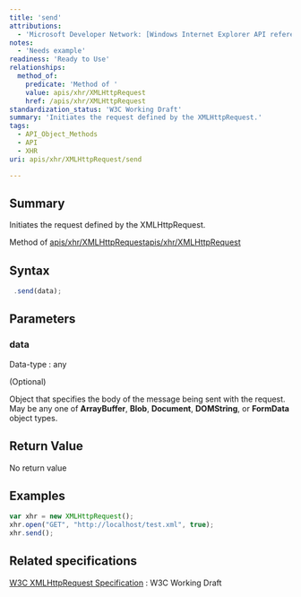 ```yaml
---
title: 'send'
attributions:
  - 'Microsoft Developer Network: [Windows Internet Explorer API reference Article](http://msdn.microsoft.com/en-us/library/ie/hh828809%28v=vs.85%29.aspx)'
notes:
  - 'Needs example'
readiness: 'Ready to Use'
relationships:
  method_of:
    predicate: 'Method of '
    value: apis/xhr/XMLHttpRequest
    href: /apis/xhr/XMLHttpRequest
standardization_status: 'W3C Working Draft'
summary: 'Initiates the request defined by the XMLHttpRequest.'
tags:
  - API_Object_Methods
  - API
  - XHR
uri: apis/xhr/XMLHttpRequest/send

---
```

## Summary

Initiates the request defined by the XMLHttpRequest.

Method of [apis/xhr/XMLHttpRequest](/apis/xhr/XMLHttpRequest)[apis/xhr/XMLHttpRequest](/apis/xhr/XMLHttpRequest)

## Syntax

``` js
 .send(data);
```

## Parameters

### data

 Data-type
:   any

(Optional)

Object that specifies the body of the message being sent with the request. May be any one of **ArrayBuffer**, **Blob**, **Document**, **DOMString**, or **FormData** object types.

## Return Value

No return value

## Examples

``` js
var xhr = new XMLHttpRequest();
xhr.open("GET", "http://localhost/test.xml", true);
xhr.send();
```

## Related specifications

[W3C XMLHttpRequest Specification](http://www.w3.org/TR/XMLHttpRequest/)
:   W3C Working Draft
